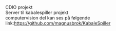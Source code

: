 CDIO projekt\
Server til kabalespiller projekt\
computervision del kan ses på følgende link:https://github.com/magnusbrok/KabaleSpiller
